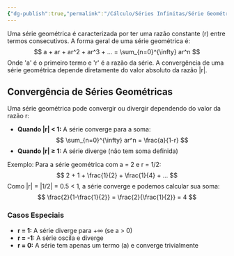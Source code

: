 ```yaml
---
{"dg-publish":true,"permalink":"/Cálculo/Séries Infinitas/Série Geométrica/","dgPassFrontmatter":true,"created":"2025-05-20T13:30:13.834-03:00"}
---
```



Uma série geométrica é caracterizada por ter uma razão constante (r) entre termos consecutivos. A forma geral de uma série geométrica é:
$$
 a + ar + ar^2 + ar^3 + … = \sum_{n=0}^{\infty} ar^n 
$$
Onde 'a' é o primeiro termo e 'r' é a razão da série. A convergência de uma série geométrica depende diretamente do valor absoluto da razão |r|.

## Convergência de Séries Geométricas

Uma série geométrica pode convergir ou divergir dependendo do valor da razão r:

- **Quando |r| < 1:** A série converge para a soma:
$$
 \sum_{n=0}^{\infty} ar^n = \frac{a}{1-r} 
$$
- **Quando |r| ≥ 1:** A série diverge (não tem soma definida)

Exemplo: Para a série geométrica com a = 2 e r = 1/2:
$$
 2 + 1 + \frac{1}{2} + \frac{1}{4} + … 
$$
Como |r| = |1/2| = 0.5 < 1, a série converge e podemos calcular sua soma:
$$
 \frac{2}{1-\frac{1}{2}} = \frac{2}{\frac{1}{2}} = 4 
$$
### Casos Especiais

- **r = 1:** A série diverge para +∞ (se a > 0)
- **r = -1:** A série oscila e diverge
- **r = 0:** A série tem apenas um termo (a) e converge trivialmente
